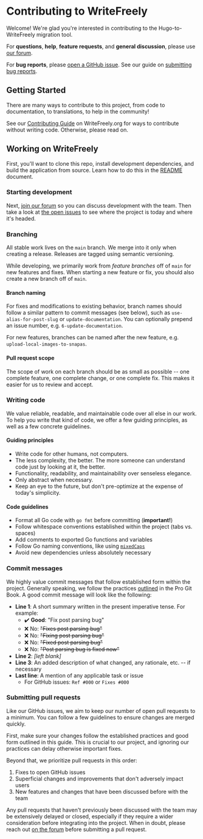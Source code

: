 # Contributing to WriteFreely

Welcome! We're glad you're interested in contributing to the Hugo-to-WriteFreely migration tool.

For **questions**, **help**, **feature requests**, and **general discussion**, please use [our forum](https://discuss.write.as).

For **bug reports**, please [open a GitHub issue](https://github.com/writefreely/hugo-importer/issues/new). See our guide on [submitting bug reports](https://writefreely.org/contribute#bugs).

## Getting Started

There are many ways to contribute to this project, from code to documentation, to translations, to help in the community!

See our [Contributing Guide](https://writefreely.org/contribute) on WriteFreely.org for ways to contribute without writing code. Otherwise, please read on.

## Working on WriteFreely

First, you'll want to clone this repo, install development dependencies, and build the application from source. Learn how to do this in the [README](README.md) document.

### Starting development

Next, [join our forum](https://discuss.write.as) so you can discuss development with the team. Then take a look at [the open issues](https://github.com/writefreely/hugo-importer/issues) to see where the project is today and where it's headed.

### Branching

All stable work lives on the `main` branch. We merge into it only when creating a release. Releases are tagged using semantic versioning.

While developing, we primarily work from _feature branches_ off of `main` for new features and fixes. When starting a new feature or fix, you should also create a new branch off of `main`.

#### Branch naming

For fixes and modifications to existing behavior, branch names should follow a similar pattern to commit messages (see below), such as `use-alias-for-post-slug` or `update-documentation`. You can optionally prepend an issue number, e.g. `6-update-documentation`.

For new features, branches can be named after the new feature, e.g. `upload-local-images-to-snapas`.

#### Pull request scope

The scope of work on each branch should be as small as possible -- one complete feature, one complete change, or one complete fix. This makes it easier for us to review and accept.

### Writing code

We value reliable, readable, and maintainable code over all else in our work. To help you write that kind of code, we offer a few guiding principles, as well as a few concrete guidelines.

#### Guiding principles

* Write code for other humans, not computers.
* The less complexity, the better. The more someone can understand code just by looking at it, the better.
* Functionality, readability, and maintainability over senseless elegance.
* Only abstract when necessary. 
* Keep an eye to the future, but don't pre-optimize at the expense of today's simplicity.

#### Code guidelines

* Format all Go code with `go fmt` before committing (**important!**)
* Follow whitespace conventions established within the project (tabs vs. spaces)
* Add comments to exported Go functions and variables
* Follow Go naming conventions, like using [`mixedCaps`](https://golang.org/doc/effective_go.html#mixed-caps)
* Avoid new dependencies unless absolutely necessary

### Commit messages

We highly value commit messages that follow established form within the project. Generally speaking, we follow the practices [outlined](https://git-scm.com/book/en/v2/Distributed-Git-Contributing-to-a-Project#_commit_guidelines) in the Pro Git Book. A good commit message will look like the following:

* **Line 1**: A short summary written in the present imperative tense. For example:
  * ✔️ **Good**: "Fix post parsing bug"
  * ❌ No: ~~"Fixes post parsing bug"~~
  * ❌ No: ~~"Fixing post parsing bug"~~
  * ❌ No: ~~"Fixed post parsing bug"~~
  * ❌ No: ~~"Post parsing bug is fixed now"~~
* **Line 2**: _[left blank]_
* **Line 3**: An added description of what changed, any rationale, etc. -- if necessary
* **Last line**: A mention of any applicable task or issue
  * For GitHub issues: `Ref #000` or `Fixes #000`

### Submitting pull requests

Like our GitHub issues, we aim to keep our number of open pull requests to a minimum. You can follow a few guidelines to ensure changes are merged quickly.

First, make sure your changes follow the established practices and good form outlined in this guide. This is crucial to our project, and ignoring our practices can delay otherwise important fixes.

Beyond that, we prioritize pull requests in this order:

1. Fixes to open GitHub issues
2. Superficial changes and improvements that don't adversely impact users
3. New features and changes that have been discussed before with the team

Any pull requests that haven't previously been discussed with the team may be extensively delayed or closed, especially if they require a wider consideration before integrating into the project. When in doubt, please reach out [on the forum](https://discuss.write.as) before submitting a pull request.